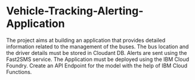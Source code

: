 # Vehicle-Tracking-Alerting-Application
The project aims at building an application that provides detailed information related to the management of the buses. The bus location and the driver details must be stored in Cloudant DB. Alerts are sent using the Fast2SMS service. The Application must be deployed using the IBM Cloud Foundry. Create an API Endpoint for the model with the help of IBM Cloud Functions. 

